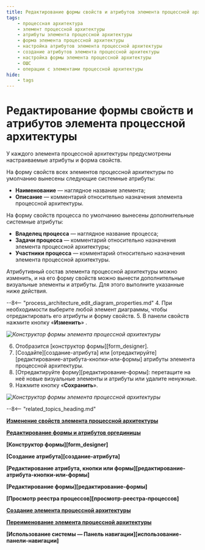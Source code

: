 ```yaml
---
title: Редактирование формы свойств и атрибутов элемента процессной архитектуры
tags:
    - процессная архитектура
    - элемент процессной архитектуры
    - атрибуты элемента процессной архитектуры
    - форма элемента процессной архитектуры
    - настройка атрибутов элемента процессной архитектуры
    - создание атрибутов элемента процессной архитектуры
    - настройка формы элемента процессной архитектуры
    - ОШС
    - операции с элементами процессной архитектуры
hide:
    - tags
---
```


# Редактирование формы свойств и атрибутов элемента процессной архитектуры

У каждого элемента процессной архитектуры предусмотрены настраиваемые атрибуты и форма свойств.

На форму свойств всех элементов процессной архитектуры по умолчанию вынесены следующие системные атрибуты:

* **Наименование** — наглядное название элемента;
* **Описание** — комментарий относительно назначения элемента процессной архитектуры.

На форму свойств процесса по умолчанию вынесены дополнительные системные атрибуты:

* **Владелец процесса** — наглядное название процесса;
* **Задачи процесса** — комментарий относительно назначения элемента процессной архитектуры;
* **Участники процесса** — комментарий относительно назначения элемента процессной архитектуры.

Атрибутивный состав элемента процессной архитектуры можно изменить, и на его форму свойств можно вынести дополнительные визуальные элементы и атрибуты. Для этого выполните указанные ниже действия.

--8<-- "process_architecture_edit_diagram_properties.md"
4. При необходимости выберите любой элемент диаграммы, чтобы отредактировать его атрибуты и форму свойств.
5. В панели свойств нажмите кнопку «**Изменить**» <i class="fa-light fa-arrow-up-right-from-square"></i>.

*![Конструктор формы элемента процессной архитектуры](configuring_process_entity_form_designer_edit_form.png)*

6. Отобразится [конструктор формы][form_designer].
7.  [Создайте][создание-атрибута] или [отредактируйте][редактирование-атрибута-кнопки-или-формы] атрибуты элемента процессной архитектуры.
8. [Отредактируйте форму][редактирование-формы]: перетащите на неё новые визуальные элементы и атрибуты или удалите ненужные.
9. Нажмите кнопку «**Сохранить**».

*![Конструктор формы элемента процессной архитектуры](configuring_process_entity_form_designer.png)*

--8<-- "related_topics_heading.md"

**[Изменение свойств элемента процессной архитектуры](configuring_process_entity_properties.md)**

**[Редактирование формы и атрибутов оргединицы](configuring_organizational_unit_form_and_attributes.md)**

**[Конструктор формы][form_designer]**

**[Создание атрибута][создание-атрибута]**

**[Редактирование атрибута, кнопки или формы][редактирование-атрибута-кнопки-или-формы]**

**[Редактирование формы][редактирование-формы]**

**[Просмотр реестра процессов][просмотр-реестра-процессов]**

**[Создание элемента процессной архитектуры](creating_process_entity.md)**

**[Переименование элемента процессной архитектуры](renaming_process_entity.md)**

**[Использование системы — Панель навигации][использование-панели-навигации]**